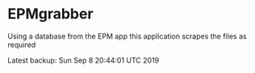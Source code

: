 # EPMgrabber
Using a database from the EPM app this application scrapes the files as required


Latest backup: Sun Sep 8 20:44:01 UTC 2019
